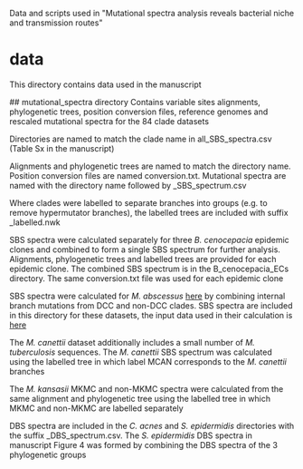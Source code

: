 Data and scripts used in "Mutational spectra analysis reveals bacterial niche and transmission routes"

# data
This directory contains data used in the manuscript

## mutational\_spectra directory
Contains variable sites alignments, phylogenetic trees, position conversion files, reference genomes and rescaled mutational spectra for the 84 clade datasets

Directories are named to match the clade name in all\_SBS\_spectra.csv (Table Sx in the manuscript)

Alignments and phylogenetic trees are named to match the directory name. Position conversion files are named conversion.txt. Mutational spectra are named with the directory name followed by \_SBS\_spectrum.csv

Where clades were labelled to separate branches into groups (e.g. to remove hypermutator branches), the labelled trees are included with suffix \_labelled.nwk

SBS spectra were calculated separately for three _B. cenocepacia_ epidemic clones and combined to form a single SBS spectrum for further analysis. Alignments, phylogenetic trees and labelled trees are provided for each epidemic clone. The combined SBS spectrum is in the B\_cenocepacia\_ECs directory. The same conversion.txt file was used for each epidemic clone

SBS spectra were calculated for _M. abscessus_ [here](https://www.nature.com/articles/s41564-021-00963-3) by combining internal branch mutations from DCC and non-DCC clades. SBS spectra are included in this directory for these datasets, the input data used in their calculation is [here](doi.org/10.5281/zenodo.5116229)

The _M. canettii_ dataset additionally includes a small number of _M. tuberculosis_ sequences. The _M. canettii_ SBS spectrum was calculated using the labelled tree in which label MCAN corresponds to the _M. canettii_ branches

The _M. kansasii_ MKMC and non-MKMC spectra were calculated from the same alignment and phylogenetic tree using the labelled tree in which MKMC and non-MKMC are labelled separately

DBS spectra are included in the _C. acnes_ and _S. epidermidis_ directories with the suffix \_DBS\_spectrum.csv. The _S. epidermidis_ DBS spectra in manuscript Figure 4 was formed by combining the DBS spectra of the 3 phylogenetic groups

